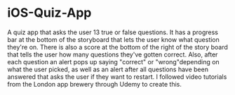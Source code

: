 # iOS-Quiz-App

A quiz app that asks the user 13 true or false questions. It has a progress bar at the bottom of the storyboard that lets the 
user know what question they're on. There is also a score at the bottom of the right of the story board that tells the user 
how many questions they've gotten correct. Also, after each question an alert pops up saying "correct" or "wrong"depending on 
what the user picked, as well as an alert after all questions have been answered that asks the user if they want to restart. I 
followed video tutorials from the London app brewery through Udemy to create this.
